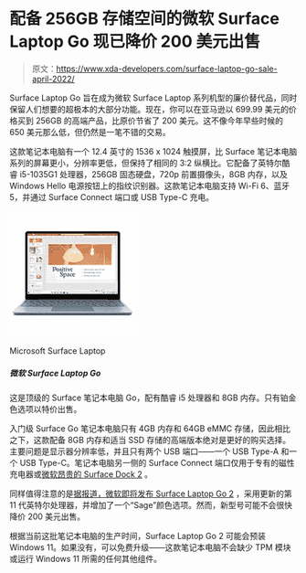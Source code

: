# 配备 256GB 存储空间的微软 Surface Laptop Go 现已降价 200 美元出售

> 原文：<https://www.xda-developers.com/surface-laptop-go-sale-april-2022/>

Surface Laptop Go 旨在成为微软 Surface Laptop 系列机型的廉价替代品，同时保留人们想要的超极本的大部分功能。现在，你可以在亚马逊以 699.99 美元的价格买到 256GB 的高端产品，比原价节省了 200 美元。这不像今年早些时候的 650 美元那么低，但仍然是一笔不错的交易。

这款笔记本电脑有一个 12.4 英寸的 1536 x 1024 触摸屏，比 Surface 笔记本电脑系列的屏幕更小，分辨率更低，但保持了相同的 3:2 纵横比。它配备了英特尔酷睿 i5-1035G1 处理器，256GB 固态硬盘，720p 前置摄像头，8GB 内存，以及 Windows Hello 电源按钮上的指纹识别器。这款笔记本电脑支持 Wi-Fi 6、蓝牙 5，并通过 Surface Connect 端口或 USB Type-C 充电。

 <picture>![This is the top-tier Surface Laptop Go, with a Core i5 processor and 8GB RAM. Only the Platinum color option is in stock at the sale price.](img/da4ac9767ea81451d3589d1df7eb38ab.png)</picture> 

Microsoft Surface Laptop

##### 微软 Surface Laptop Go

这是顶级的 Surface 笔记本电脑 Go，配有酷睿 i5 处理器和 8GB 内存。只有铂金色选项以特价出售。

入门级 Surface Go 笔记本电脑只有 4GB 内存和 64GB eMMC 存储，因此相比之下，这款配备 8GB 内存和适当 SSD 存储的高端版本绝对是更好的购买选择。主要问题是显示器分辨率低，并且只有两个 USB 端口——一个 USB Type-A 和一个 USB Type-C。笔记本电脑另一侧的 Surface Connect 端口仅用于专有的磁性充电器或[微软昂贵的 Surface Dock 2](https://www.amazon.com/NEW-Microsoft-Surface-Dock-2/dp/B086Q92563?tag=xda-3p5qrn6-20&ascsubtag=UUxdaUeUpU40920&asc_refurl=https%3A%2F%2Fwww.xda-developers.com%2Fsurface-laptop-go-sale-april-2022%2F&asc_campaign=Short-Term) 。

同样值得注意的是[据报道，微软即将发布 Surface Laptop Go 2](https://www.xda-developers.com/microsofts-surface-laptop-go-2-coming-soon/) ，采用更新的第 11 代英特尔处理器，并增加了一个“Sage”颜色选项。然而，新型号可能不会很快降价 200 美元出售。

根据当前这批笔记本电脑的生产时间，Surface Laptop Go 2 可能会预装 Windows 11。如果没有，可以免费升级——这款笔记本电脑不会缺少 TPM 模块或运行 Windows 11 所需的任何其他组件。